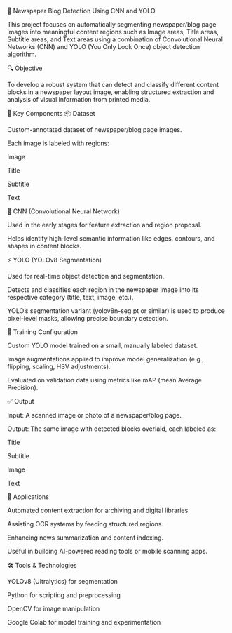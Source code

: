 📰 Newspaper Blog Detection Using CNN and YOLO

This project focuses on automatically segmenting newspaper/blog page images into meaningful content regions such as Image areas, Title areas, Subtitle areas, and Text areas using a combination of Convolutional Neural Networks (CNN) and YOLO (You Only Look Once) object detection algorithm.

🔍 Objective

To develop a robust system that can detect and classify different content blocks in a newspaper layout image, enabling structured extraction and analysis of visual information from printed media.

🧠 Key Components
📦 Dataset

Custom-annotated dataset of newspaper/blog page images.

Each image is labeled with regions:

Image

Title

Subtitle

Text

🧮 CNN (Convolutional Neural Network)

Used in the early stages for feature extraction and region proposal.

Helps identify high-level semantic information like edges, contours, and shapes in content blocks.

⚡ YOLO (YOLOv8 Segmentation)

Used for real-time object detection and segmentation.

Detects and classifies each region in the newspaper image into its respective category (title, text, image, etc.).

YOLO’s segmentation variant (yolov8n-seg.pt or similar) is used to produce pixel-level masks, allowing precise boundary detection.

🧪 Training Configuration

Custom YOLO model trained on a small, manually labeled dataset.

Image augmentations applied to improve model generalization (e.g., flipping, scaling, HSV adjustments).

Evaluated on validation data using metrics like mAP (mean Average Precision).

✅ Output

Input: A scanned image or photo of a newspaper/blog page.

Output: The same image with detected blocks overlaid, each labeled as:

Title

Subtitle

Image

Text

📌 Applications

Automated content extraction for archiving and digital libraries.

Assisting OCR systems by feeding structured regions.

Enhancing news summarization and content indexing.

Useful in building AI-powered reading tools or mobile scanning apps.

🛠️ Tools & Technologies

YOLOv8 (Ultralytics) for segmentation

Python for scripting and preprocessing

OpenCV for image manipulation

Google Colab for model training and experimentation
